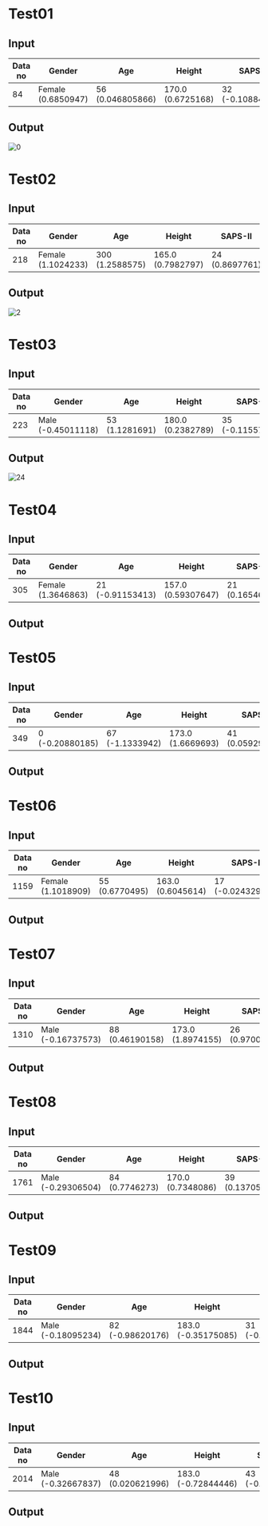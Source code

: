 # Test01

## Input
| Data no | Gender            | Age            | Height           | SAPS-II         | OASIS           | GCS           | SpO2           | FiO2          | MBP             | VT               | VE              | HR              | RR              | PiMAX          | COPD          | PCO2 | Pred XGBoost | Prob XGB(0) | Prob XGB(1)  | Extubation Failure |
|---------|-------------------|----------------|------------------|-----------------|-----------------|---------------|----------------|---------------|-----------------|------------------|-----------------|-----------------|-----------------|----------------|---------------|------|--------------|-------------|-------------|---------------------|
| 84      | Female (0.6850947)| 56 (0.046805866)| 170.0 (0.6725168) | 32 (-0.108849294)| 34 (0.5390758)  | 1.0 (1.192661)| 100 (-0.43346897)| 70 (1.036662)| 73.31818182 (-0.2938818)| 475.12 (0.26957756)| 8.783333333 (0.6726101)| 107.025 (-0.852512)| 17.24489796 (0.33038342)| 19.45454545 (3.0728612)| 1 (-0.5400249)| NA (0.697629)| 1            | 0.00359267  | 0.99640733  | 1                     |

## Output
![0](https://github.com/sujungleeml/Test_templates/assets/56566861/25f4e6f3-8575-40af-b231-2872a321cdcd)



# Test02

## Input
| Data no | Gender             | Age               | Height           | SAPS-II        | OASIS          | GCS            | SpO2           | FiO2         | MBP              | VT               | VE              | HR              | RR              | PiMAX         | COPD          | PCO2         | Pred XGBoost | Prob XGB(0) | Prob XGB(1)  | Extubation Failure |
|---------|--------------------|-------------------|------------------|----------------|----------------|----------------|----------------|--------------|------------------|------------------|-----------------|-----------------|-----------------|---------------|---------------|--------------|--------------|-------------|-------------|---------------------|
| 218     | Female (1.1024233) | 300 (1.2588575)   | 165.0 (0.7982797)| 24 (0.8697761) | 32 (0.04252676)| 6 (-0.8226381) | 98 (0.1741739) | 40 (-0.020968791)| 72.1509434 (-0.66248924)| 399.5833333 (0.3610022)| 9.983333333 (0.8791524)| 78.44444444 (0.11200301)| 23.66666667 (0.040493913)| 22.33333333 (1.1738849)| 1 (-0.112544335)| 10.325 (0.7874707)| 1            | 0.00976133  | 0.99023867  | 1                     |

## Output
![2](https://github.com/sujungleeml/Test_templates/assets/56566861/0bb28140-f3ba-416e-9425-d35b2c08bcc6)

 

# Test03

## Input
| Data no | Gender             | Age              | Height           | SAPS-II         | OASIS           | GCS           | SpO2           | FiO2         | MBP              | VT               | VE              | HR              | RR              | PiMAX         | COPD          | PCO2           | Pred XGBoost | Prob XGB(0) | Prob XGB(1)  | Extubation Failure |
|---------|--------------------|------------------|------------------|-----------------|-----------------|---------------|----------------|--------------|------------------|------------------|-----------------|-----------------|-----------------|---------------|---------------|----------------|--------------|-------------|-------------|---------------------|
| 223     | Male (-0.45011118) | 53 (1.1281691)   | 180.0 (0.2382789)| 35 (-0.11557639)| 36 (0.40367848) | 6 (-0.84478796)| 99 (1.0117816) | 40 (-0.08934962)| 92.80769231 (-2.002842)| 502.3888889 (1.3485303)| 8.094444444 (0.6084515)| 76.03846154 (0.6056179)| 14.03125 (2.6448708)| 20.0 (2.0221229) | 0 (0.09965156) | 9.728571429 (-0.33261943)| 1            | 0.00728965  | 0.99271035  | 1                     |

## Output
![24](https://github.com/sujungleeml/Test_templates/assets/56566861/6ee49dd3-f9e3-470d-b368-cbf814d1bf78)



# Test04

## Input
| Data no | Gender            | Age             | Height           | SAPS-II       | OASIS           | GCS           | SpO2           | FiO2         | MBP             | VT               | VE              | HR             | RR              | PiMAX         | COPD          | PCO2 | Pred XGBoost | Prob XGB(0) | Prob XGB(1)  | Extubation Failure |
|---------|-------------------|-----------------|------------------|---------------|-----------------|---------------|----------------|--------------|-----------------|------------------|-----------------|----------------|-----------------|---------------|---------------|------|--------------|-------------|-------------|---------------------|
| 305     | Female (1.3646863)| 21 (-0.91153413)| 157.0 (0.59307647)| 21 (0.1654694)| 32 (0.42869174) | 1.0 (0.7001776)| 97 (-1.2673749)| 35 (-0.14159143)| 73.6 (-0.09143843)| 432.9166667 (0.52268404)| 5.966666667 (-0.6833987)| 56.8 (-0.31485385)| 14.12903226 (1.9750504)| 18.5 (0.42333263)| 0 (0.122009315)| NA (1.621547)| 1            | 0.0413027   | 0.9586973   | 1                     |


## Output



# Test05

## Input
| Data no | Gender | Age | Height | SAPS-II | OASIS | GCS | SpO2 | FiO2 | MBP | VT | VE | HR | RR | PiMAX | COPD | PCO2 | Pred XGBoost | Prob XGB(0) | Prob XGB(1) | Extubation Failure |
|---------|--------|-----|--------|---------|-------|-----|------|------|-----|----|----|----|----|-------|------|------|--------------|-------------|-------------|---------------------|
| 349     | 0 (-0.20880185) | 67 (-1.1333942) | 173.0 (1.6669693) | 41 (0.059298437) | 45 (-0.6001001) | 6.0 (-0.41900182) | 100 (-0.6648812) | 50 (0.34121966) | 69.84 (1.2701733) | 503.4545455 (1.7224551) | 7.9 (0.00075926166) | 79.68 (0.52814174) | 15.875 (0.4856384) | 23.33333333 (0.9199363) | 0 (0.023822997) | 7.1 (2.8617039) | 1 | 0.00410247 | 0.99589753 | 1 |

## Output



# Test06

## Input
| Data no | Gender             | Age              | Height           | SAPS-II        | OASIS           | GCS           | SpO2           | FiO2         | MBP              | VT               | VE              | HR              | RR              | PiMAX         | COPD          | PCO2         | Pred XGBoost | Prob XGB(0) | Prob XGB(1)  | Extubation Failure |
|---------|--------------------|------------------|------------------|----------------|-----------------|---------------|----------------|--------------|------------------|------------------|-----------------|-----------------|-----------------|---------------|---------------|--------------|--------------|-------------|-------------|---------------------|
| 1159    | Female (1.1018909) | 55 (0.6770495)   | 163.0 (0.6045614)| 17 (-0.024329523)| 24 (0.6505857) | 1.0 (1.1823629)| 99 (0.48163003)| 70 (0.8018928)| 76.0625 (0.061556924)| 471.8166667 (0.14609179)| 7.55 (0.71493006)| 99.08 (-0.9510912)| 14.93333333 (1.8643892)| 21.16666667 (0.9867099)| 0 (0.10262804)| 8.3 (-0.26671493)| 1            | 0.0011438   | 0.9988562   | 1                     |




## Output

# Test07

## Input
| Data no | Gender             | Age             | Height           | SAPS-II        | OASIS           | GCS           | SpO2           | FiO2         | MBP              | VT                | VE              | HR              | RR              | PiMAX         | COPD          | PCO2 | Pred XGBoost | Prob XGB(0) | Prob XGB(1)  | Extubation Failure |
|---------|--------------------|-----------------|------------------|----------------|-----------------|---------------|----------------|--------------|------------------|-------------------|-----------------|-----------------|-----------------|---------------|---------------|------|--------------|-------------|-------------|---------------------|
| 1310    | Male (-0.16737573) | 88 (0.46190158) | 173.0 (1.8974155)| 26 (0.97002095)| 44 (-0.32432747)| 1.0 (0.98876387)| 100 (-0.5361992)| 50 (0.020812629)| 74.6 (-0.95108205)| 541.6666667 (0.85892826)| 8.516666667 (0.6770626)| 97.64 (-1.4529078)| 17.07142857 (-0.18518163)| 11.16666667 (-0.6065984)| 0 (0.023822997)| NA (1.0439906)| 1            | 0.20470244  | 0.79529756  | 1                     |




## Output



# Test08

## Input
| Data no | Gender            | Age            | Height          | SAPS-II        | OASIS           | GCS           | SpO2           | FiO2          | MBP               | VT                | VE               | HR               | RR               | PiMAX         | COPD          | PCO2         | Pred XGBoost | Prob XGB(0) | Prob XGB(1)  | Extubation Failure |
|---------|-------------------|----------------|-----------------|----------------|-----------------|---------------|----------------|---------------|-------------------|-------------------|------------------|------------------|------------------|---------------|---------------|--------------|--------------|-------------|-------------|---------------------|
| 1761    | Male (-0.29306504)| 84 (0.7746273) | 170.0 (0.7348086)| 39 (0.13705269)| 37 (-0.31606007)| 1.0 (1.0040587)| 99 (0.715671)  | 70 (1.8314835)| 76.80769231 (-0.53197014)| 486.2307692 (0.5754975) | 10.38571429 (0.34200025)| 75.92 (1.218027)| 20.6875 (-0.56194305)| 24.25 (0.709234)| 0 (0.02120716)| 6.333333333 (2.4137406)| 1            | 0.0006033   | 0.9993967   | 1                     |



## Output


# Test09

## Input
| Data no | Gender             | Age               | Height            | SAPS-II         | OASIS           | GCS           | SpO2           | FiO2         | MBP             | VT               | VE              | HR              | RR              | PiMAX         | COPD          | PCO2 | Pred XGBoost | Prob XGB(0) | Prob XGB(1)  | Extubation Failure |
|---------|--------------------|-------------------|-------------------|-----------------|-----------------|---------------|----------------|--------------|-----------------|------------------|-----------------|-----------------|-----------------|---------------|---------------|------|--------------|-------------|-------------|---------------------|
| 1844    | Male (-0.18095234) | 82 (-0.98620176)  | 183.0 (-0.35175085)| 31 (-0.078971684)| 32 (-0.08546149)| 1.0 (1.1514848)| 99 (0.8121196) | 35 (-0.18443507)| 74.38461538 (-0.5084284)| 510.9411765 (1.088784)| 8.55 (1.0549977)| 78.30769231 (0.26274088)| 17.86666667 (0.6958516)| 17.875 (0.4570751)| 0 (0.07285599)| NA (2.337225)| 1            | 0.0148463   | 0.9851537   | 1                     |

## Output



# Test10

## Input
| Data no | Gender            | Age           | Height          | SAPS-II       | OASIS          | GCS          | SpO2          | FiO2         | MBP              | VT               | VE              | HR              | RR             | PiMAX         | COPD         | PCO2 | Pred XGBoost | Prob XGB(0) | Prob XGB(1)  | Extubation Failure |
|---------|-------------------|---------------|-----------------|---------------|----------------|--------------|---------------|--------------|------------------|------------------|-----------------|-----------------|----------------|---------------|--------------|------|--------------|-------------|-------------|---------------------|
| 2014    | Male (-0.32667837)| 48 (0.020621996)| 183.0 (-0.72844446)| 43 (-0.1741042)| 38 (-0.739547)| 1.0 (0.7317961)| 96 (-2.1457198)| 50 (0.20911841)| 67.28 (1.3923688)| 429.3571429 (0.4577707) | 7.3 (0.14198607)| 83.53846154 (0.4373234)| 15.8 (0.28327256)| 17.16666667 (1.1252216)| 0 (0.07677295)| NA (1.7646949) | 1            | 0.2378385   | 0.7621615   | 1                     |

## Output
